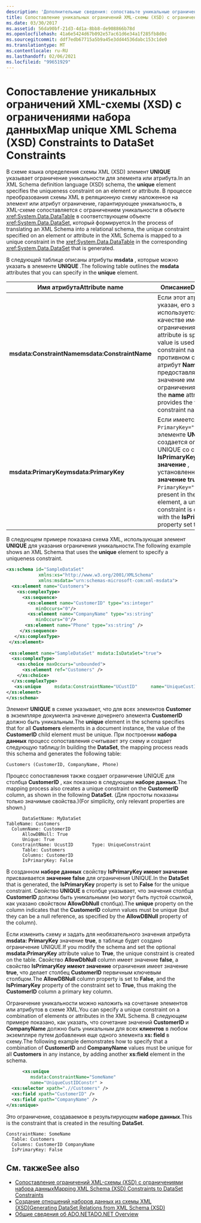 ```yaml
---
description: 'Дополнительные сведения: сопоставьте уникальные ограничения схемы XML (XSD) с ограничениями набора данных'
title: Сопоставление уникальных ограничений XML-схемы (XSD) с ограничениями набора данных
ms.date: 03/30/2017
ms.assetid: 56da90bf-21d3-4d1a-8bb8-de908866b78d
ms.openlocfilehash: 41a6e5424d67b092e57ac61d6e34a1f285fb8d0c
ms.sourcegitcommit: ddf7edb67715a5b9a45e3dd44536dabc153c1de0
ms.translationtype: MT
ms.contentlocale: ru-RU
ms.lasthandoff: 02/06/2021
ms.locfileid: "99651929"
---
```

# <a name="map-unique-xml-schema-xsd-constraints-to-dataset-constraints"></a><span data-ttu-id="79805-103">Сопоставление уникальных ограничений XML-схемы (XSD) с ограничениями набора данных</span><span class="sxs-lookup"><span data-stu-id="79805-103">Map unique XML Schema (XSD) Constraints to DataSet Constraints</span></span>

<span data-ttu-id="79805-104">В схеме языка определения схемы XML (XSD) элемент **UNIQUE** указывает ограничение уникальности для элемента или атрибута.</span><span class="sxs-lookup"><span data-stu-id="79805-104">In an XML Schema definition language (XSD) schema, the **unique** element specifies the uniqueness constraint on an element or attribute.</span></span> <span data-ttu-id="79805-105">В процессе преобразования схемы XML в реляционную схему наложенное на элемент или атрибут ограничение, гарантирующее уникальность, в XML-схеме сопоставляется с ограничением уникальности в объекте <xref:System.Data.DataTable> в соответствующем объекте <xref:System.Data.DataSet>, который формируется.</span><span class="sxs-lookup"><span data-stu-id="79805-105">In the process of translating an XML Schema into a relational schema, the unique constraint specified on an element or attribute in the XML Schema is mapped to a unique constraint in the <xref:System.Data.DataTable> in the corresponding <xref:System.Data.DataSet> that is generated.</span></span>  
  
 <span data-ttu-id="79805-106">В следующей таблице описаны атрибуты **msdata** , которые можно указать в элементе **UNIQUE** .</span><span class="sxs-lookup"><span data-stu-id="79805-106">The following table outlines the **msdata** attributes that you can specify in the **unique** element.</span></span>  
  
|<span data-ttu-id="79805-107">Имя атрибута</span><span class="sxs-lookup"><span data-stu-id="79805-107">Attribute name</span></span>|<span data-ttu-id="79805-108">Описание</span><span class="sxs-lookup"><span data-stu-id="79805-108">Description</span></span>|  
|--------------------|-----------------|  
|<span data-ttu-id="79805-109">**msdata:ConstraintName**</span><span class="sxs-lookup"><span data-stu-id="79805-109">**msdata:ConstraintName**</span></span>|<span data-ttu-id="79805-110">Если этот атрибут указан, его значение используется в качестве имени ограничения.</span><span class="sxs-lookup"><span data-stu-id="79805-110">If this attribute is specified, its value is used as the constraint name.</span></span> <span data-ttu-id="79805-111">В противном случае атрибут **Name** предоставляет значение имени ограничения.</span><span class="sxs-lookup"><span data-stu-id="79805-111">Otherwise, the **name** attribute provides the value of the constraint name.</span></span>|  
|<span data-ttu-id="79805-112">**msdata:PrimaryKey**</span><span class="sxs-lookup"><span data-stu-id="79805-112">**msdata:PrimaryKey**</span></span>|<span data-ttu-id="79805-113">Если имеется `PrimaryKey="true"` в элементе **UNIQUE** , то создается ограничение UNIQUE со свойством **IsPrimaryKey имеют значение** , установленным в **значение true**.</span><span class="sxs-lookup"><span data-stu-id="79805-113">If `PrimaryKey="true"` is present in the **unique** element, a unique constraint is created with the **IsPrimaryKey** property set to **true**.</span></span>|  
  
 <span data-ttu-id="79805-114">В следующем примере показана схема XML, использующая элемент **UNIQUE** для указания ограничения уникальности.</span><span class="sxs-lookup"><span data-stu-id="79805-114">The following example shows an XML Schema that uses the **unique** element to specify a uniqueness constraint.</span></span>  
  
```xml  
<xs:schema id="SampleDataSet"
            xmlns:xs="http://www.w3.org/2001/XMLSchema"
            xmlns:msdata="urn:schemas-microsoft-com:xml-msdata">  
  <xs:element name="Customers">  
    <xs:complexType>  
      <xs:sequence>  
        <xs:element name="CustomerID" type="xs:integer"
           minOccurs="0"/>  
        <xs:element name="CompanyName" type="xs:string"
           minOccurs="0"/>  
       <xs:element name="Phone" type="xs:string" />  
     </xs:sequence>  
   </xs:complexType>  
 </xs:element>  
  
 <xs:element name="SampleDataSet" msdata:IsDataSet="true">  
  <xs:complexType>  
    <xs:choice maxOccurs="unbounded">  
      <xs:element ref="Customers" />  
    </xs:choice>  
  </xs:complexType>  
   <xs:unique     msdata:ConstraintName="UCustID"     name="UniqueCustIDConstr" >       <xs:selector xpath=".//Customers" />       <xs:field xpath="CustomerID" />     </xs:unique>  
</xs:element>  
</xs:schema>  
```  
  
 <span data-ttu-id="79805-115">Элемент **UNIQUE** в схеме указывает, что для всех элементов **Customer** в экземпляре документа значение дочернего элемента **CustomerID** должно быть уникальным.</span><span class="sxs-lookup"><span data-stu-id="79805-115">The **unique** element in the schema specifies that for all **Customers** elements in a document instance, the value of the **CustomerID** child element must be unique.</span></span> <span data-ttu-id="79805-116">При построении **набора данных** процесс сопоставления считывает эту схему и создает следующую таблицу:</span><span class="sxs-lookup"><span data-stu-id="79805-116">In building the **DataSet**, the mapping process reads this schema and generates the following table:</span></span>  
  
```text  
Customers (CustomerID, CompanyName, Phone)  
```  
  
 <span data-ttu-id="79805-117">Процесс сопоставления также создает ограничение UNIQUE для столбца **CustomerID** , как показано в следующем **наборе данных**.</span><span class="sxs-lookup"><span data-stu-id="79805-117">The mapping process also creates a unique constraint on the **CustomerID** column, as shown in the following **DataSet**.</span></span> <span data-ttu-id="79805-118">(Для простоты показаны только значимые свойства.)</span><span class="sxs-lookup"><span data-stu-id="79805-118">(For simplicity, only relevant properties are shown.)</span></span>  
  
```text  
      DataSetName: MyDataSet  
TableName: Customers  
  ColumnName: CustomerID  
      AllowDBNull: True  
      Unique: True  
  ConstraintName: UcustID       Type: UniqueConstraint  
      Table: Customers  
      Columns: CustomerID
      IsPrimaryKey: False  
```  
  
 <span data-ttu-id="79805-119">В созданном **наборе данных** свойству **IsPrimaryKey имеют значение** присваивается **значение false** для ограничения UNIQUE.</span><span class="sxs-lookup"><span data-stu-id="79805-119">In the **DataSet** that is generated, the **IsPrimaryKey** property is set to **False** for the unique constraint.</span></span> <span data-ttu-id="79805-120">Свойство **UNIQUE** в столбце указывает, что значения столбца **CustomerID** должны быть уникальными (но могут быть пустой ссылкой, как указано свойством **AllowDbNull** столбца).</span><span class="sxs-lookup"><span data-stu-id="79805-120">The **unique** property on the column indicates that the **CustomerID** column values must be unique (but they can be a null reference, as specified by the **AllowDBNull** property of the column).</span></span>  
  
 <span data-ttu-id="79805-121">Если изменить схему и задать для необязательного значения атрибута **msdata: PrimaryKey** значение **true**, в таблице будет создано ограничение UNIQUE.</span><span class="sxs-lookup"><span data-stu-id="79805-121">If you modify the schema and set the optional **msdata:PrimaryKey** attribute value to **True**, the unique constraint is created on the table.</span></span> <span data-ttu-id="79805-122">Свойство **AllowDbNull** column имеет значение **false**, а свойство **IsPrimaryKey имеют значение** ограничения имеет значение **true**, что делает столбец **CustomerID** первичным ключевым столбцом.</span><span class="sxs-lookup"><span data-stu-id="79805-122">The **AllowDBNull** column property is set to **False**, and the **IsPrimaryKey** property of the constraint set to **True**, thus making the **CustomerID** column a primary key column.</span></span>  
  
 <span data-ttu-id="79805-123">Ограничение уникальности можно наложить на сочетание элементов или атрибутов в схеме XML.</span><span class="sxs-lookup"><span data-stu-id="79805-123">You can specify a unique constraint on a combination of elements or attributes in the XML Schema.</span></span> <span data-ttu-id="79805-124">В следующем примере показано, как указать, что сочетание значений **CustomerID** и **CompanyName** должно быть уникальным для всех **клиентов** в любом экземпляре путем добавления еще одного элемента **xs: field** в схему.</span><span class="sxs-lookup"><span data-stu-id="79805-124">The following example demonstrates how to specify that a combination of **CustomerID** and **CompanyName** values must be unique for all **Customers** in any instance, by adding another **xs:field** element in the schema.</span></span>  
  
```xml  
      <xs:unique
         msdata:ConstraintName="SomeName"
         name="UniqueCustIDConstr" >
  <xs:selector xpath=".//Customers" />
  <xs:field xpath="CustomerID" />
  <xs:field xpath="CompanyName" />
</xs:unique>  
```  
  
 <span data-ttu-id="79805-125">Это ограничение, создаваемое в результирующем **наборе данных**.</span><span class="sxs-lookup"><span data-stu-id="79805-125">This is the constraint that is created in the resulting **DataSet**.</span></span>  
  
```text  
ConstraintName: SomeName  
  Table: Customers  
  Columns: CustomerID CompanyName
  IsPrimaryKey: False  
```  
  
## <a name="see-also"></a><span data-ttu-id="79805-126">См. также</span><span class="sxs-lookup"><span data-stu-id="79805-126">See also</span></span>

- [<span data-ttu-id="79805-127">Сопоставление ограничений XML-схемы (XSD) с ограничениями набора данных</span><span class="sxs-lookup"><span data-stu-id="79805-127">Mapping XML Schema (XSD) Constraints to DataSet Constraints</span></span>](mapping-xml-schema-xsd-constraints-to-dataset-constraints.md)
- [<span data-ttu-id="79805-128">Создание отношений наборов данных из схемы XML (XSD)</span><span class="sxs-lookup"><span data-stu-id="79805-128">Generating DataSet Relations from XML Schema (XSD)</span></span>](generating-dataset-relations-from-xml-schema-xsd.md)
- [<span data-ttu-id="79805-129">Общие сведения об ADO.NET</span><span class="sxs-lookup"><span data-stu-id="79805-129">ADO.NET Overview</span></span>](../ado-net-overview.md)
